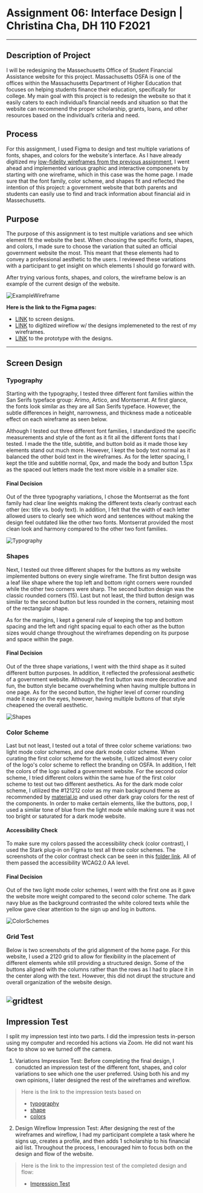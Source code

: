 # Assignment 06: Interface Design | Christina Cha, DH 110 F2021
---
## Description of Project
I will be redesigning the Massechusetts Office of Student Financial Assistance website for this project. Massachusetts OSFA is one of the offices within the Massachusetts Department of Higher Education that focuses on helping students finance their education, specifically for college. My main goal with this project is to redesign the website so that it easily caters to each individual’s financial needs and situation so that the website can recommend the proper scholarship, grants, loans, and other resources based on the individual’s criteria and need. 

## Process 
For this assignment, I used Figma to design and test multiple variations of fonts, shapes, and colors for the website's interface. As I have already digitized my [low-fidelity wireframes from the previous assignment](https://github.com/ygcha/DH110-CHRISTINACHA/tree/main/assignment05), I went ahead and implemented various graphic and interactive componenets by starting with one wireframe, which in this case was the home page. I made sure that the font family, color scheme, and shapes fit and reflected the intention of this project: a government website that both parents and students can easily use to find and track information about financial aid in Massechusetts. 

## Purpose
The purpose of this assignment is to test multiple variations and see which element fit the website the best. When choosing the specific fonts, shapes, and colors, I made sure to choose the variation that suited an official government website the most. This meant that these elements had to convey a professional aesthetic to the users. I reviewed these variations with a participant to get insight on which elements I should go forward with. 

After trying various fonts, shapes, and colors, the wireframe below is an example of the current design of the website. 

![ExampleWireframe](wireframeex.png)

**Here is the link to the Figma pages:**
- [LINK](https://www.figma.com/file/x0t5CUcYqjtNwrYgzNVRU7/?node-id=0%3A1) to screen designs.
- [LINK](https://www.figma.com/file/x0t5CUcYqjtNwrYgzNVRU7/?node-id=26%3A1646) to digitized wireflow w/ the designs implemeneted to the rest of my wireframes. 
- [LINK](https://www.figma.com/proto/x0t5CUcYqjtNwrYgzNVRU7/Assignment06?page-id=0%3A1&node-id=24%3A1524&viewport=241%2C48%2C0.26&scaling=min-zoom) to the prototype with the designs. 
---
## Screen Design
### Typography
Starting with the typography, I tested three different font families within the San Serifs typeface group: Arimo, Artico, and Montserrat. At first glance, the fonts look similar as they are all San Serifs typeface. However, the subtle differences in height, narrowness, and thickness made a noticeable effect on each wireframe as seen below.

Although I tested out three different font families, I standardized the specific measurements and style of the font as it fit all the different fonts that I tested. I made the the title, subtitle, and button bold as it made those key elements stand out much more. However, I kept the body text normal as it balanced the other bold text in the wireframes. As for the letter spacing, I kept the title and subtitle normal, 0px, and made the body and button 1.5px as the spaced out letters made the text more visible in a smaller size. 

#### Final Decision
Out of the three typography variations, I chose the Montserrat as the font family had clear line weights making the different texts clearly contrast each other (ex: title vs. body text). In addition, I felt that the width of each letter allowed users to clearly see which word and sentences without making the design feel outdated like the other two fonts. Montserrat provided the most clean look and harmony compared to the other two font families. 

![Typography](TYPOGRAPHYVARATIONS.png)

### Shapes
Next, I tested out three different shapes for the buttons as my website implemented buttons on every single wireframe. The first button design was a leaf like shape where the top left and bottom right corners were rounded while the other two corners were sharp. The second button design was the classic rounded corners (15). Last but not least, the third button design was similar to the second button but less rounded in the corners, retaining most of the rectangular shape. 

As for the marigins, I kept a general rule of keeping the top and bottom spacing and the left and right spacing equal to each other as the button sizes would change throughout the wireframes depending on its purpose and space within the page.

#### Final Decision
Out of the three shape variations, I went with the third shape as it suited different button purposes. In addition, it reflected the professional aesthetic of a government website. Although the first button was more decorative and fun, the button style became overwhelming when having multiple buttons in one page. As for the second button, the higher level of corner rounding made it easy on the eyes, however, having multiple buttons of that style cheapened the overall aesthetic. 

![Shapes](SHAPEVARATIONS.png)

### Color Scheme
Last but not least, I tested out a total of three color scheme variations: two light mode color schemes, and one dark mode color scheme. When curating the first color scheme for the website, I utlized almost every color of the logo's color scheme to reflect the branding on OSFA. In addition, I felt the colors of the logo suited a government website. For the second color scheme, I tried different colors within the same hue of the first color scheme to test out two different aesthetics. As for the dark mode color scheme, I utilized the #121212 color as my main background theme as recommended by [material.io](https://material.io/design/color/dark-theme.html#states) and used other dark gray colors for the rest of the components. In order to make certain elements, like the buttons, pop, I used a similar tone of blue from the light mode while making sure it was not too bright or saturated for a dark mode website.

#### Accessibility Check
To make sure my colors passed the accessibility check (color contrast), I used the Stark plug-in on Figma to test all three color schemes. The screenshots of the color contrast check can be seen in this [folder link](https://drive.google.com/drive/folders/1ZdtaMeuAD891QfxIGiLu9Xqv3-dLtgzv?usp=sharing). All of them passed the accessibility WCAG2.0 AA level. 

#### Final Decision
Out of the two light mode color schemes, I went with the first one as it gave the website more weight compared to the second color scheme. The dark navy blue as the background contrasted the white colored texts while the yellow gave clear attention to the sign up and log in buttons. 

![ColorSchemes](COLORVARATIONS.png)

### Grid Test
Below is two screenshots of the grid alignment of the home page. For this website, I used a 2120 grid to allow for flexibility in the placement of different elements while still providing a structured design. Some of the buttons aligned with the columns rather than the rows as I had to place it in the center along with the text. However, this did not dirupt the structure and overall organization of the website design.

![gridtest](gridtest.png)
---
## Impression Test
I split my impression test into two parts. I did the impression tests in-person using my computer and recorded his actions via Zoom. He did not want his face to show so we turned off the camera. 

1. Variations Impression Test: Before completing the final design, I conudcted an impression test of the different font, shapes, and color variations to see which one the user preferred. Using both his and my own opinions, I later designed the rest of the wireframes and wireflow.
> Here is the link to the impression tests based on 
> - [typography](https://drive.google.com/file/d/18HEAm9s9iE4oa8bulgMb1soWv5QnpLFY/view?usp=sharing)
> - [shape](https://drive.google.com/file/d/1E9H-gAuWlWqKLYHSnqpjW4Q5i-xivPnf/view?usp=sharing)
> - [colors](https://drive.google.com/file/d/18-mTl4DWLhi9an-_lfYljTBj0afYNXPz/view?usp=sharing)

2. Design Wireflow Impression Test: After designing the rest of the wireframes and wireflow, I had my participant complete a task where he signs up, creates a profile, and then adds 1 scholarship to his financial aid list. Throughout the process, I encouraged him to focus both on the design and flow of the website.
> Here is the link to the impression test of the completed design and flow: 
> - [Impression Test](https://drive.google.com/file/d/1elN1vYBIbxJbOHh7iTZpgoQxGLhkhsZW/view?usp=sharing)

